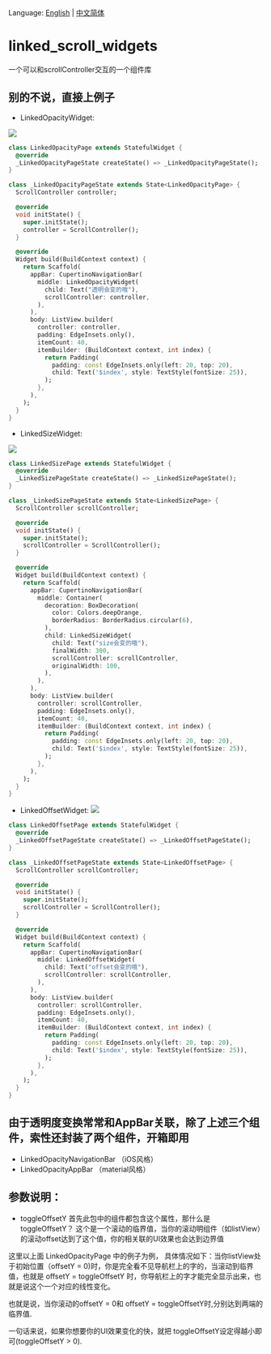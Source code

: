 Language: [English](https://github.com/luckysmg/linked_scroll_widgets/blob/master/README.md) | [中文简体](https://github.com/luckysmg/linked_scroll_widgets/blob/master/README-CN.md)


# linked_scroll_widgets

一个可以和scrollController交互的一个组件库

## 别的不说，直接上例子

- LinkedOpacityWidget:

![](https://github.com/luckysmg/linked_scroll_widgets/blob/master/gifImage/opacity.gif)
```dart
class LinkedOpacityPage extends StatefulWidget {
  @override
  _LinkedOpacityPageState createState() => _LinkedOpacityPageState();
}

class _LinkedOpacityPageState extends State<LinkedOpacityPage> {
  ScrollController controller;

  @override
  void initState() {
    super.initState();
    controller = ScrollController();
  }

  @override
  Widget build(BuildContext context) {
    return Scaffold(
      appBar: CupertinoNavigationBar(
        middle: LinkedOpacityWidget(
          child: Text("透明会变的哦"),
          scrollController: controller,
        ),
      ),
      body: ListView.builder(
        controller: controller,
        padding: EdgeInsets.only(),
        itemCount: 40,
        itemBuilder: (BuildContext context, int index) {
          return Padding(
            padding: const EdgeInsets.only(left: 20, top: 20),
            child: Text('$index', style: TextStyle(fontSize: 25)),
          );
        },
      ),
    );
  }
}
```

- LinkedSizeWidget:

![](https://github.com/luckysmg/linked_scroll_widgets/blob/master/gifImage/size.gif)

```dart
class LinkedSizePage extends StatefulWidget {
  @override
  _LinkedSizePageState createState() => _LinkedSizePageState();
}

class _LinkedSizePageState extends State<LinkedSizePage> {
  ScrollController scrollController;

  @override
  void initState() {
    super.initState();
    scrollController = ScrollController();
  }

  @override
  Widget build(BuildContext context) {
    return Scaffold(
      appBar: CupertinoNavigationBar(
        middle: Container(
          decoration: BoxDecoration(
            color: Colors.deepOrange,
            borderRadius: BorderRadius.circular(6),
          ),
          child: LinkedSizeWidget(
            child: Text("size会变的哦"),
            finalWidth: 300,
            scrollController: scrollController,
            originalWidth: 100,
          ),
        ),
      ),
      body: ListView.builder(
        controller: scrollController,
        padding: EdgeInsets.only(),
        itemCount: 40,
        itemBuilder: (BuildContext context, int index) {
          return Padding(
            padding: const EdgeInsets.only(left: 20, top: 20),
            child: Text('$index', style: TextStyle(fontSize: 25)),
          );
        },
      ),
    );
  }
}
```

- LinkedOffsetWidget:
![](https://github.com/luckysmg/linked_scroll_widgets/blob/master/gifImage/offset.gif)

```dart
class LinkedOffsetPage extends StatefulWidget {
  @override
  _LinkedOffsetPageState createState() => _LinkedOffsetPageState();
}

class _LinkedOffsetPageState extends State<LinkedOffsetPage> {
  ScrollController scrollController;

  @override
  void initState() {
    super.initState();
    scrollController = ScrollController();
  }

  @override
  Widget build(BuildContext context) {
    return Scaffold(
      appBar: CupertinoNavigationBar(
        middle: LinkedOffsetWidget(
          child: Text("offset会变的哦"),
          scrollController: scrollController,
        ),
      ),
      body: ListView.builder(
        controller: scrollController,
        padding: EdgeInsets.only(),
        itemCount: 40,
        itemBuilder: (BuildContext context, int index) {
          return Padding(
            padding: const EdgeInsets.only(left: 20, top: 20),
            child: Text('$index', style: TextStyle(fontSize: 25)),
          );
        },
      ),
    );
  }
}

```
## 由于透明度变换常常和AppBar关联，除了上述三个组件，索性还封装了两个组件，开箱即用
- LinkedOpacityNavigationBar （iOS风格）
- LinkedOpacityAppBar （material风格）

## 参数说明：
- toggleOffsetY 
 首先此包中的组件都包含这个属性，那什么是toggleOffsetY？
 这个是一个滚动的临界值，当你的滚动明组件（如listView）的滚动offset达到了这个值，你的相关联的UI效果也会达到边界值
 
 这里以上面 LinkedOpacityPage 中的例子为例，
 具体情况如下：当你listView处于初始位置（offsetY = 0)时，你是完全看不见导航栏上的字的，当滚动到临界值，也就是
 offsetY = toggleOffsetY 时，你导航栏上的字才能完全显示出来，也就是说这个一个对应的线性变化。
 
 也就是说，当你滚动的offsetY = 0和 offsetY = toggleOffsetY时,分别达到两端的临界值.
 
 一句话来说，如果你想要你的UI效果变化的快，就把 toggleOffsetY设定得越小即可(toggleOffsetY > 0).
 
 
 


